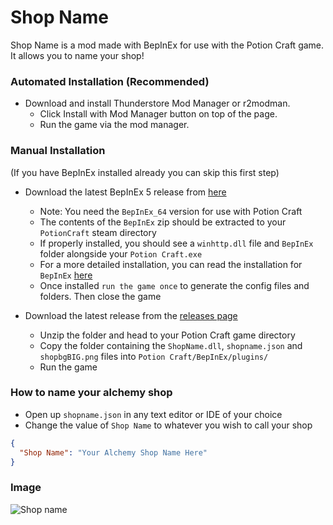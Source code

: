 # Shop Name
Shop Name is a mod made with BepInEx for use with the Potion Craft game. It allows you to name your shop!

### Automated Installation (Recommended)

- Download and install Thunderstore Mod Manager or r2modman.
    - Click Install with Mod Manager button on top of the page.
    - Run the game via the mod manager.

### Manual Installation
(If you have BepInEx installed already you can skip this first step)
- Download the latest BepInEx 5 release from [here](https://github.com/BepInEx/BepInEx/releases)
    - Note: You need the `BepInEx_64` version for use with Potion Craft
    - The contents of the `BepInEx` zip should be extracted to your `PotionCraft` steam directory
    - If properly installed, you should see a `winhttp.dll` file and `BepInEx` folder alongside your `Potion Craft.exe`
    - For a more detailed installation, you can read the installation for `BepInEx` [here](https://docs.bepinex.dev/articles/user_guide/installation/index.html)
    - Once installed `run the game once` to generate the config files and folders. Then close the game

- Download the latest release from the [releases page](https://github.com/MattDeDuck/ShopName/releases)
    - Unzip the folder and head to your Potion Craft game directory
    - Copy the folder containing the `ShopName.dll`, `shopname.json` and `shopbgBIG.png` files into `Potion Craft/BepInEx/plugins/`
    - Run the game


### How to name your alchemy shop
- Open up `shopname.json` in any text editor or IDE of your choice
- Change the value of `Shop Name` to whatever you wish to call your shop

```json
{
  "Shop Name": "Your Alchemy Shop Name Here"
}
```


### Image

![Shop name](https://github.com/MattDeDuck/ShopName/blob/master/images/screen1.pngraw=true)